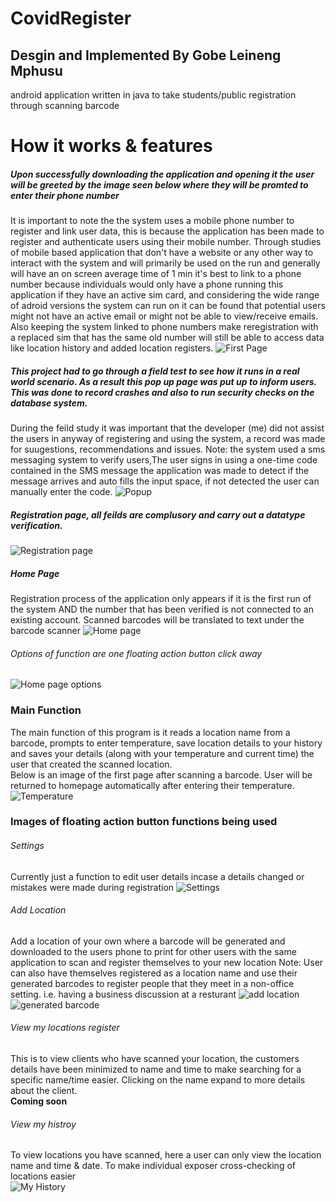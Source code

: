 # CovidRegister
## Desgin and Implemented By Gobe Leineng Mphusu
android application written in java to take students/public registration through scanning barcode 
# How it works & features 
##### Upon successfully downloading the application and opening it the user will be greeted by the image seen below where they will be promted to enter their phone number
It is important to note the the system uses a mobile phone number to register and link user data, this is because the application has been made to register and authenticate users using their mobile number. Through studies of mobile based application that don't have a website or any other way to interact with the system and will primarily be used on the run and generally will have an on screen average time of 1 min it's best to link to a phone number because individuals would only have a phone running this application if they have an active sim card, and considering the wide range of adroid versions the system can run on it can be found that potential users might not have an active email or might not be able to view/receive emails. Also keeping the system linked to phone numbers make reregistration with a replaced sim that has the same old number will still be able to access data like location history and added location registers. 
![First Page](Images/Screenshot_20200613-053251_BCR.jpg)
##### This project had to go through a field test to see how it runs in a real world scenario. As a result this pop up page was put up to inform users. This was done to record crashes and also to run security checks on the database system.
During the feild study it was important that the developer (me) did not assist the users in anyway of registering and using the system, a record was made for suugestions, recommendations and issues. 
Note: the system used a sms messaging system to verify users,The user signs in using a one-time code contained in the SMS message the application was made to detect if the message arrives and auto fills the input space, if not detected the user can manually enter the code. 
![Popup](Images/Screenshot_20200613-053323_BCR.jpg)
##### Registration page, all feilds are complusory and carry out a datatype verification. 
![Registration page](/Images/Screenshot_20200613-053358_BCR.jpg)
##### Home Page 
Registration process of the application only appears if it is the first run of the system AND the number that has been verified is not connected to an existing account.
Scanned barcodes will be translated to text under the barcode scanner 
![Home page](/Images/Screenshot_20200613-053408_BCR.jpg)
###### Options of function are one floating action button click away 
![Home page options](/Images/Screenshot_20200613-053454_BCR.jpg)
### Main Function
The main function of this program is it reads a location name from a barcode, prompts to enter temperature, save location details to your history and  saves your details (along with your temperature and current time) the user that created the scanned location.   
Below is an image of the first page after scanning a barcode. User will be returned to homepage automatically after entering their temperature.
![Temperature](/Images/Screenshot_20200613-053415_BCR.jpg)
### Images of floating action button functions being used
###### Settings
Currently just a function to edit user details incase a details changed or mistakes were made during registration
![Settings](/Images/Screenshot_20200613-053458_BCR.jpg)
###### Add Location
Add a location of your own where a barcode will be generated and downloaded to the users phone to print for other users with the same application to scan and register themselves to your new location
Note: User can also have themselves registered as a location name and use their generated barcodes to register people that they meet in a non-office setting. i.e. having a business discussion at a resturant
![add location](/Images/Screenshot_20200613-053508_BCR.jpg)
![generated barcode](/Images/Screenshot_20200613-053522_BCR.jpg)
###### View my locations register
This is to view clients who have scanned your location, the customers details have been minimized to name and time to make searching for a specific name/time easier. Clicking on the name expand to more details about the client.  
**Coming soon**
###### View my histroy 
To view locations you have scanned, here a user can only view the location name and time & date. To make individual exposer cross-checking of locations easier   
![My History](/Images/Screenshot_20200604-035019_BCR.jpg)
